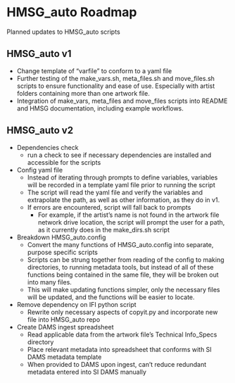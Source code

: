 # HMSG_auto Roadmap
Planned updates to HMSG_auto scripts

## HMSG_auto v1
- Change template of “varfile” to conform to a yaml file
- Further testing of the make_vars.sh, meta_files.sh and move_files.sh scripts to ensure functionality and ease of use. Especially with artist folders containing more than one artwork file.
- Integration of make_vars, meta_files and move_files scripts into README and HMSG documentation, including example workflows. 

## HMSG_auto v2
- Dependencies check
  - run a check to see if necessary dependencies are installed and accessible for the scripts
- Config yaml file
  - Instead of iterating through prompts to define variables, variables will be recorded in a template yaml file prior to running the script
  - The script will read the yaml file and verify the variables and extrapolate the path, as well as other information, as they do in v1. 
  - If errors are encountered, script will fall back to prompts
    - For example, if the artist’s name is not found in the artwork file network drive location, the script will prompt the user for a path, as it currently does in the make_dirs.sh script
- Breakdown HMSG_auto.config 
  - Convert the many functions of HMSG_auto.config into separate, purpose specific scripts
  - Scripts can be strung together from reading of the config to making directories, to running metadata tools, but instead of all of these functions being contained in the same file, they will be broken out into many files. 
  - This will make updating functions simpler, only the necessary files will be updated, and the functions will be easier to locate.
- Remove dependency on IFI python script
  - Rewrite only necessary aspects of copyit.py and incorporate new file into HMSG_auto repo
- Create DAMS ingest spreadsheet
  - Read applicable data from the artwork file’s Technical Info_Specs directory 
  - Place relevant metadata into spreadsheet that conforms with SI DAMS metadata template
  - When provided to DAMS upon ingest, can’t reduce redundant metadata entered into SI DAMS manually
